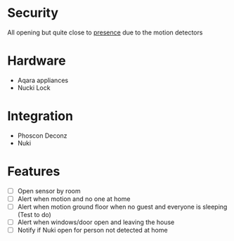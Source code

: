 # Security

All opening but quite close to [presence](../presence/README.md) due to the motion detectors

# Hardware

- Aqara appliances
- Nucki Lock

# Integration

- Phoscon Deconz
- Nuki

# Features

- [ ] Open sensor by room
- [ ] Alert when motion and no one at home
- [ ] Alert when motion ground floor when no guest and everyone is sleeping (Test to do)
- [ ] Alert when windows/door open and leaving the house
- [ ] Notify if Nuki open for person not detected at home
